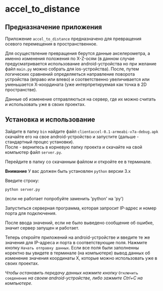 # accel_to_distance
## Предназначение приложения
Приложение `accel_to_distance` предназначено для превращения осевого перемещения в пространственное.  

Для осуществление превращения берутся данные акселерометра, а именно изменения положения по X-Z-осям (в данном случае предусматривается использование android-устройства но при желание файл `main.py` можно собрать для ios-устройства).  После, путем логических сравнений определяеться направление поворота устройства (вправо или влево) и соответственно увеличивается или уменьшается  Х-координата (уже интерпретируемая как точка в 2D пространстве).  

Данные об изменение отправляються на сервер, где их можно считать и использовать уже в своих проектах.  

## Установка и использование


Зайдите в папку `bin` найдите файл `clientaccel-0.1-armeabi-v7a-debug.apk` скачайте его на свое android-устройство и запустите (дальше - стандартный процес установки).  
После - вернитесь в корневую папку проекта и скачайте на свой компьютер файл `server.py`. 

Перейдите в папку со скачанным файлом и откройте ее в терминале.  

**Внимание** У вас должен быть установлен `python` версии 3.х  

Введите строку:  

`python server.py`

(если не работает попробуйте заменить 'python' на 'py')

Запуститься серверная программа, которая запросит IP-адрес и номер порта для подключения. 

После ввода значений, если не было выведено сообщение об ошибке, значит сервер запущен и работает.   

Теперь откройте приложений на android-устройстве и введите те же значения для IP-адреса и порта в соответствующие поля. Нажмите кнопку `Начать отправку данных`.   Если все поля были заполненны коректно вы увидете в терминале (на компьютере) вывод данных об изменение значения координаты Х, которые можно использовать уже в своих проектах.  

*Чтобы остановить передачу данных нажмите кнопку* `Отключить соеденение` *на своем android-устройстве, либо зажмите Ctrl+C на компьютере.*

